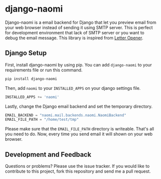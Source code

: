 django-naomi
===========

Django-naomi is a email backend for Django that let you preview email from your web browser instead of sending it using SMTP server. This is perfect for development environment that lack of SMTP server or you want to debug the email message. This library is inspired from [Letter Opener][letter-opener].

Django Setup
------------

First, install django-naomi by using pip. You can add `django-naomi` to your requirements file or run this command.

```bash
pip install django-naomi
```

Then, add `naomi` to your `INSTALLED_APPS` on your django settings file.

```python
INSTALLED_APPS += 'naomi'
```

Lastly, change the Django email backend and set the temporary directory.

```python
EMAIL_BACKEND = "naomi.mail.backends.naomi.NaomiBackend"
EMAIL_FILE_PATH = "/home/test/tmp"
```

Please make sure that the `EMAIL_FILE_PATH` directory is writeable. That's all you need to do. Now, every time you send email it will shown on your web browser.

Development and Feedback
------------------------
Questions or problems? Please use the issue tracker. If you would like to contribute to this project, fork this repository and send me a pull request.

[letter-opener]: https://github.com/ryanb/letter_opener
